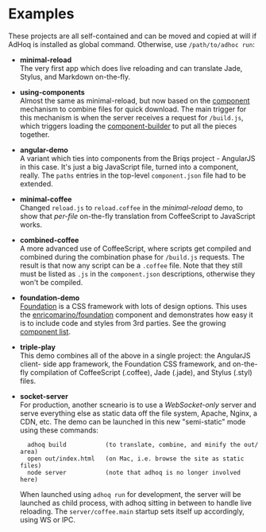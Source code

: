 # Examples

These projects are all self-contained and can be moved and copied at will if
AdHoq is installed as global command. Otherwise, use `/path/to/adhoc run`:

* **minimal-reload**  
  The very first app which does live reloading and can translate Jade, Stylus,
  and Markdown on-the-fly.
  
* **using-components**  
  Almost the same as minimal-reload, but now based on the [component][C]
  mechanism to combine files for quick download. The main trigger for this
  mechanism is when the server receives a request for `/build.js`, which
  triggers loading the [component-builder][B] to put all the pieces together.
  
  [C]: https://github.com/component/component#readme
  [B]: https://github.com/component/builder.js#readme

* **angular-demo**  
  A variant which ties into components from the Briqs project - AngularJS in
  this case. It's just a big JavaScript file, turned into a component, really.
  The `paths` entries in the top-level `component.json` file had to be extended.

* **minimal-coffee**  
  Changed `reload.js` to `reload.coffee` in the *minimal-reload* demo, to show
  that *per-file* on-the-fly translation from CoffeeScript to JavaScript works.

* **combined-coffee**  
  A more advanced use of CoffeeScript, where scripts get compiled and combined
  during the combination phase for `/build.js` requests. The result is that
  now any script can be a `.coffee` file. Note that they still must be listed as
  `.js` in the `component.json` descriptions, otherwise they won't be compiled.

* **foundation-demo**  
  [Foundation][F] is a CSS framework with lots of design options. This uses the
  [enricomarino/foundation][E] component and demonstrates how easy it is to
  include code and styles from 3rd parties. See the growing [component list][L].
  
  [F]: https://github.com/zurb/foundation
  [E]: https://github.com/enricomarino/foundation
  [L]: https://github.com/component/component/wiki/Components

* **triple-play**  
  This demo combines all of the above in a single project: the AngularJS client-
  side app framework, the Foundation CSS framework, and on-the-fly compilation
  of CoffeeScript (.coffee), Jade (.jade), and Stylus (.styl) files.

* **socket-server**  
  For production, another scneario is to use a *WebSocket-only* server and serve
  everything else as static data off the file system, Apache, Nginx, a CDN, etc.
  The demo can be launched in this new "semi-static" mode using these commands:
  
        adhoq build           (to translate, combine, and minify the out/ area)
        open out/index.html   (on Mac, i.e. browse the site as static files)
        node server           (note that adhoq is no longer involved here)

  When launched using `adhoq run` for development, the server will be launched as child process, with adhoq sitting in between to handle live reloading.
  The `server/coffee.main` startup sets itself up accordingly, using WS or IPC.
